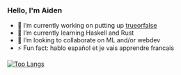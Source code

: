 ### Hello, I'm Aiden

+ 🔭 I’m currently working on putting up [trueorfalse](https://github.com/aidencullo/trueorfalse.online)
+ 🌱 I’m currently learning Haskell and Rust
+ 👯 I’m looking to collaborate on ML and/or webdev
+ ⚡ Fun fact: hablo español et je vais apprendre francais

[![Top Langs](https://github-readme-stats.vercel.app/api/top-langs/?username=aidencullo&hide=html,css,tex,pascal&langs_count=20)](https://github.com/anuraghazra/github-readme-stats)

